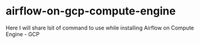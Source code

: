# airflow-on-gcp-compute-engine
Here I will share lsit of command to use while installing Airflow on Compute Engine - GCP
